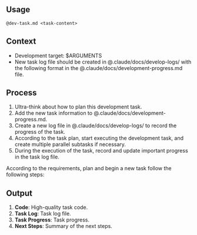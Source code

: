 ## Usage

`@dev-task.md <task-content>`

## Context

- Development target: $ARGUMENTS
- New task log file should be created in @.claude/docs/develop-logs/ with the following format in the @.claude/docs/development-progress.md file.

## Process

1. Ultra-think about how to plan this development task.
2. Add the new task information to @.claude/docs/development-progress.md.
3. Create a new log file in @.claude/docs/develop-logs/ to record the progress of the task.
4. According to the task plan, start executing the development task, and create multiple parallel subtasks if necessary.
5. During the execution of the task, record and update important progress in the task log file.

According to the requirements, plan and begin a new task follow the following steps:

## Output

1. **Code**: High-quality task code.
2. **Task Log**: Task log file.
3. **Task Progress**: Task progress.
4. **Next Steps**: Summary of the next steps.
